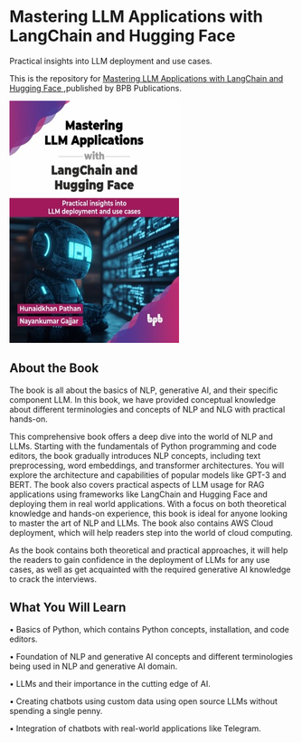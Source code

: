 # Mastering LLM Applications with LangChain and Hugging Face

Practical insights into LLM deployment and use cases.

This is the repository for [Mastering LLM Applications with LangChain and Hugging Face
](https://bpbonline.com/products/mastering-llm-applications-with-langchain-and-hugging-face?variant=44122683605192),published by BPB Publications.

<img src="9789365891041.jpg">

## About the Book
The book is all about the basics of NLP, generative AI, and their specific component LLM. In this book, we have provided conceptual knowledge about different terminologies and concepts of NLP and NLG with practical hands-on. 

This comprehensive book offers a deep dive into the world of NLP and LLMs. Starting with the fundamentals of Python programming and code editors, the book gradually introduces NLP concepts, including text preprocessing, word embeddings, and transformer architectures. You will explore the architecture and capabilities of popular models like GPT-3 and BERT. The book also covers practical aspects of LLM usage for RAG applications using frameworks like LangChain and Hugging Face and deploying them in real world applications. With a focus on both theoretical knowledge and hands-on experience, this book is ideal for anyone looking to master the art of NLP and LLMs. The book also contains AWS Cloud deployment, which will help readers step into the world of cloud computing.

As the book contains both theoretical and practical approaches, it will help the readers to gain confidence in the deployment of LLMs for any use cases, as well as get acquainted with the required generative AI knowledge to crack the interviews.

## What You Will Learn
• Basics of Python, which contains Python concepts, installation, and code editors.

• Foundation of NLP and generative AI concepts and different terminologies being used in NLP and generative AI domain.

• LLMs and their importance in the cutting edge of AI.

• Creating chatbots using custom data using open source LLMs without spending a single penny.

• Integration of chatbots with real-world applications like Telegram.
